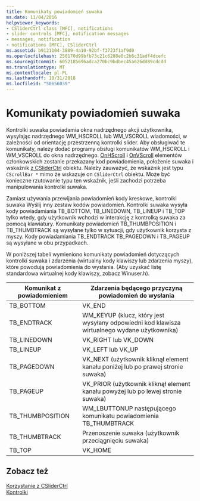```yaml
---
title: Komunikaty powiadomień suwaka
ms.date: 11/04/2016
helpviewer_keywords:
- CSliderCtrl class [MFC], notifications
- slider controls [MFC], notification messages
- messages, notification
- notifications [MFC], CSliderCtrl
ms.assetid: b9121104-3889-4a10-92bf-f3723f1af9d0
ms.openlocfilehash: 250170d99bfb73c21c6288e0c2b6c31adf4dcefc
ms.sourcegitcommit: 6052185696adca270bc9bdbec45a626dd89cdcdd
ms.translationtype: MT
ms.contentlocale: pl-PL
ms.lasthandoff: 10/31/2018
ms.locfileid: "50656039"
---
```

# <a name="slider-notification-messages"></a>Komunikaty powiadomień suwaka

Kontrolki suwaka powiadamia okna nadrzędnego akcji użytkownika, wysyłając nadrzędnego WM_HSCROLL lub WM_VSCROLL wiadomości, w zależności od orientację przestrzenną kontrolki slider. Aby obsługiwać te komunikaty, należy dodać programy obsługi komunikatów WM_HSCROLL i WM_VSCROLL do okna nadrzędnego. [OnHScroll](../mfc/reference/cwnd-class.md#onhscroll) i [OnVScroll](../mfc/reference/cwnd-class.md#onvscroll) elementów członkowskich zostanie przekazany kod powiadomienia, położenie suwaka i wskaźnik [z CSliderCtrl](../mfc/reference/csliderctrl-class.md) obiektu. Należy zauważyć, że wskaźnik jest typu `CScrollBar *` mimo że wskazuje on `CSliderCtrl` obiektu. Może być konieczne rzutowanie typu ten wskaźnik, jeśli zachodzi potrzeba manipulowania kontrolki suwaka.

Zamiast używania przewijania powiadomień kody kreskowe, kontrolki suwaka Wyślij inny zestaw kodów powiadomień. Kontrolki suwaka wysyła kody powiadamiania TB_BOTTOM, TB_LINEDOWN, TB_LINEUP i TB_TOP tylko wtedy, gdy użytkownik wchodzi w interakcję z kontrolką suwaka za pomocą klawiatury. Komunikaty powiadomień TB_THUMBPOSITION i TB_THUMBTRACK są wysyłane tylko w sytuacji, gdy użytkownik korzysta z myszy. Kody powiadamiania TB_ENDTRACK TB_PAGEDOWN i TB_PAGEUP są wysyłane w obu przypadkach.

W poniższej tabeli wymieniono komunikaty powiadomień dotyczących kontrolki suwaka i zdarzenia (wirtualny kody klawiszy lub zdarzenia myszy), które powodują powiadomienia do wysłania. (Aby uzyskać listę standardowa wirtualnej kody klawiszy, zobacz Winuser.h).

|Komunikat z powiadomieniem|Zdarzenia będącego przyczyną powiadomień do wysłania|
|--------------------------|-------------------------------------------|
|TB_BOTTOM|VK_END|
|TB_ENDTRACK|WM_KEYUP (klucz, który jest wysyłany odpowiedni kod klawisza wirtualnego wydane użytkownika)|
|TB_LINEDOWN|VK_RIGHT lub VK_DOWN|
|TB_LINEUP|VK_LEFT lub VK_UP|
|TB_PAGEDOWN|VK_NEXT (użytkownik kliknął element kanału poniżej lub po prawej stronie suwaka)|
|TB_PAGEUP|VK_PRIOR (użytkownik kliknął element kanału powyżej lub po lewej stronie suwaka)|
|TB_THUMBPOSITION|WM_LBUTTONUP następującego komunikatu powiadomienia TB_THUMBTRACK|
|TB_THUMBTRACK|Przenoszenie suwaka (użytkownik przeciągnięciu suwaka)|
|TB_TOP|VK_HOME|

## <a name="see-also"></a>Zobacz też

[Korzystanie z CSliderCtrl](../mfc/using-csliderctrl.md)<br/>
[Kontrolki](../mfc/controls-mfc.md)

